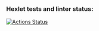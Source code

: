 ### Hexlet tests and linter status:
[![Actions Status](https://github.com/obanger/python-project-lvl1/workflows/hexlet-check/badge.svg)](https://github.com/obanger/python-project-lvl1/actions)